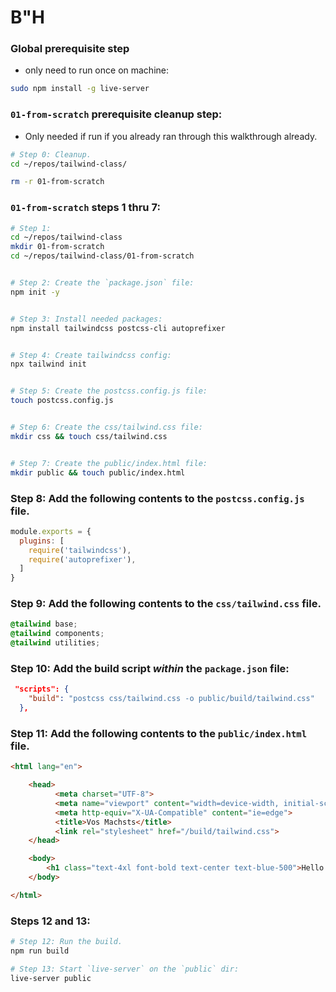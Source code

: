 # B"H




### Global prerequisite step 
- only need to run once on machine:

```sh
sudo npm install -g live-server
```


### **`01-from-scratch`** prerequisite cleanup step:
- Only needed if run if you already ran through this walkthrough already.

```sh
# Step 0: Cleanup. 
cd ~/repos/tailwind-class/

rm -r 01-from-scratch
```


### **`01-from-scratch`** steps 1 thru 7:

```sh
# Step 1:
cd ~/repos/tailwind-class
mkdir 01-from-scratch
cd ~/repos/tailwind-class/01-from-scratch


# Step 2: Create the `package.json` file:
npm init -y


# Step 3: Install needed packages:
npm install tailwindcss postcss-cli autoprefixer


# Step 4: Create tailwindcss config:
npx tailwind init


# Step 5: Create the postcss.config.js file:
touch postcss.config.js


# Step 6: Create the css/tailwind.css file:
mkdir css && touch css/tailwind.css


# Step 7: Create the public/index.html file:
mkdir public && touch public/index.html
```


### Step 8: Add the following contents to the `postcss.config.js` file.
```js
module.exports = {
  plugins: [
    require('tailwindcss'),
    require('autoprefixer'),
  ]
}
```

### Step 9: Add the following contents to the `css/tailwind.css` file.

```css
@tailwind base;
@tailwind components;
@tailwind utilities;
```


### Step 10: Add the build script *within* the `package.json` file:

```json
 "scripts": {
    "build": "postcss css/tailwind.css -o public/build/tailwind.css"
  },
```

### Step 11: Add the following contents to the `public/index.html` file.
```html
<html lang="en">

    <head>
          <meta charset="UTF-8">
          <meta name="viewport" content="width=device-width, initial-scale=1.0">
          <meta http-equiv="X-UA-Compatible" content="ie=edge">
          <title>Vos Machsts</title>
          <link rel="stylesheet" href="/build/tailwind.css">
    </head>

    <body>
        <h1 class="text-4xl font-bold text-center text-blue-500">Hello world!</h1>
    </body>

</html>
```


### Steps 12 and 13:

```sh
# Step 12: Run the build.
npm run build

# Step 13: Start `live-server` on the `public` dir:
live-server public
```







